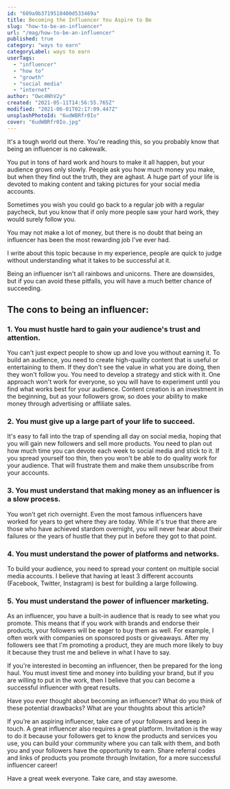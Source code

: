```yaml
---
id: "609a9b3719510400d533469a"
title: Becoming the Influencer You Aspire to Be
slug: "how-to-be-an-influencer"
url: "/mag/how-to-be-an-influencer"
published: true
category: "ways to earn"
categoryLabel: ways to earn
userTags:
  - "influencer"
  - "how to"
  - "growth"
  - "social media"
  - "internet"
author: "Owc4NhV2y"
created: "2021-05-11T14:56:55.765Z"
modified: "2021-06-01T02:17:09.447Z"
unsplashPhotoId: "6udWBRfr0Io"
cover: "6udWBRfr0Io.jpg"
---
```

It's a tough world out there. You're reading this, so you probably know that being an influencer is no cakewalk.

You put in tons of hard work and hours to make it all happen, but your audience grows only slowly. People ask you how much money you make, but when they find out the truth, they are aghast. A huge part of your life is devoted to making content and taking pictures for your social media accounts.

Sometimes you wish you could go back to a regular job with a regular paycheck, but you know that if only more people saw your hard work, they would surely follow you.

You may not make a lot of money, but there is no doubt that being an influencer has been the most rewarding job I've ever had.

I write about this topic because in my experience, people are quick to judge without understanding what it takes to be successful at it.

Being an influencer isn't all rainbows and unicorns. There are downsides, but if you can avoid these pitfalls, you will have a much better chance of succeeding.

## **The cons to being an influencer:**

### **1. You must hustle hard to gain your audience's trust and attention.**

You can't just expect people to show up and love you without earning it. To build an audience, you need to create high-quality content that is useful or entertaining to them. If they don't see the value in what you are doing, then they won't follow you. You need to develop a strategy and stick with it. One approach won't work for everyone, so you will have to experiment until you find what works best for your audience. Content creation is an investment in the beginning, but as your followers grow, so does your ability to make money through advertising or affiliate sales.

### **2. You must give up a large part of your life to succeed.**

It's easy to fall into the trap of spending all day on social media, hoping that you will gain new followers and sell more products. You need to plan out how much time you can devote each week to social media and stick to it. If you spread yourself too thin, then you won't be able to do quality work for your audience. That will frustrate them and make them unsubscribe from your accounts.

### **3. You must understand that making money as an influencer is a slow process.**

You won't get rich overnight. Even the most famous influencers have worked for years to get where they are today. While it's true that there are those who have achieved stardom overnight, you will never hear about their failures or the years of hustle that they put in before they got to that point.

### **4. You must understand the power of platforms and networks.**

To build your audience, you need to spread your content on multiple social media accounts. I believe that having at least 3 different accounts (Facebook, Twitter, Instagram) is best for building a large following.

### **5. You must understand the power of influencer marketing.**

As an influencer, you have a built-in audience that is ready to see what you promote. This means that if you work with brands and endorse their products, your followers will be eager to buy them as well. For example, I often work with companies on sponsored posts or giveaways. After my followers see that I'm promoting a product, they are much more likely to buy it because they trust me and believe in what I have to say.

If you're interested in becoming an influencer, then be prepared for the long haul. You must invest time and money into building your brand, but if you are willing to put in the work, then I believe that you can become a successful influencer with great results.

Have you ever thought about becoming an influencer? What do you think of these potential drawbacks? What are your thoughts about this article?

If you’re an aspiring influencer, take care of your followers and keep in touch. A great influencer also requires a great platform. Invitation is the way to do it because your followers get to know the products and services you use, you can build your community where you can talk with them, and both you and your followers have the opportunity to earn. Share referral codes and links of products you promote through Invitation, for a more successful influencer career!

Have a great week everyone. Take care, and stay awesome.
